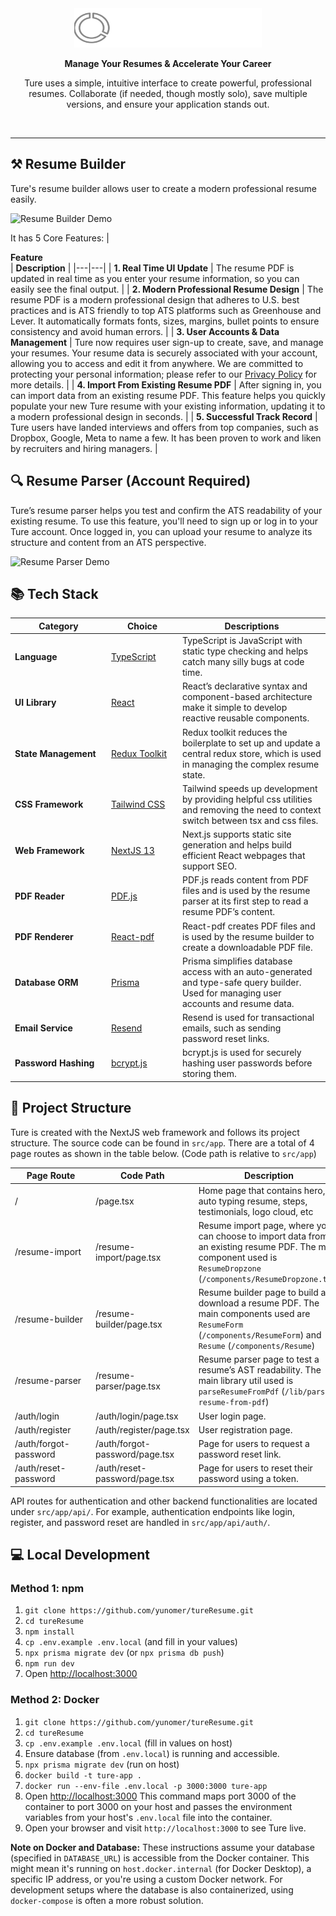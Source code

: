 <div align="center">
  <a href="https://ture.ai">
    <img src="public/logo.svg" alt="Ture Logo" width="300">
  </a>
  <br/> 
  <p>
    <strong>Manage Your Resumes & Accelerate Your Career</strong>
  </p>
  <p>
    Ture uses a simple, intuitive interface to create powerful, professional resumes. Collaborate (if needed, though mostly solo), save multiple versions, and ensure your application stands out.
  </p>
  <br/>
</div>

---

## ⚒️ Resume Builder

Ture's resume builder allows user to create a modern professional resume easily.

![Resume Builder Demo](https://i.ibb.co/DPL25gyZ/ezgif-com-crop.gif)

It has 5 Core Features:
| <div style="width:285px">**Feature**</div> | **Description** |
|---|---|
| **1. Real Time UI Update** | The resume PDF is updated in real time as you enter your resume information, so you can easily see the final output. |
| **2. Modern Professional Resume Design** | The resume PDF is a modern professional design that adheres to U.S. best practices and is ATS friendly to top ATS platforms such as Greenhouse and Lever. It automatically formats fonts, sizes, margins, bullet points to ensure consistency and avoid human errors. |
| **3. User Accounts & Data Management** | Ture now requires user sign-up to create, save, and manage your resumes. Your resume data is securely associated with your account, allowing you to access and edit it from anywhere. We are committed to protecting your personal information; please refer to our [Privacy Policy](/privacy-policy) for more details. |
| **4. Import From Existing Resume PDF** | After signing in, you can import data from an existing resume PDF. This feature helps you quickly populate your new Ture resume with your existing information, updating it to a modern professional design in seconds. |
| **5. Successful Track Record** | Ture users have landed interviews and offers from top companies, such as Dropbox, Google, Meta to name a few. It has been proven to work and liken by recruiters and hiring managers. |

## 🔍 Resume Parser (Account Required)

Ture’s resume parser helps you test and confirm the ATS readability of your existing resume. To use this feature, you'll need to sign up or log in to your Ture account. Once logged in, you can upload your resume to analyze its structure and content from an ATS perspective.

![Resume Parser Demo](https://i.ibb.co/9ByL66Y/ezgif-com-crop-1.gif)


## 📚 Tech Stack

| <div style="width:140px">**Category**</div> | <div style="width:100px">**Choice**</div> | **Descriptions** |
|---|---|---|
| **Language** | [TypeScript](https://github.com/microsoft/TypeScript) | TypeScript is JavaScript with static type checking and helps catch many silly bugs at code time. |
| **UI Library** | [React](https://github.com/facebook/react) | React’s declarative syntax and component-based architecture make it simple to develop reactive reusable components. |
| **State Management** | [Redux Toolkit](https://github.com/reduxjs/redux-toolkit) | Redux toolkit reduces the boilerplate to set up and update a central redux store, which is used in managing the complex resume state. |
| **CSS Framework** | [Tailwind CSS](https://github.com/tailwindlabs/tailwindcss) | Tailwind speeds up development by providing helpful css utilities and removing the need to context switch between tsx and css files. |
| **Web Framework** | [NextJS 13](https://github.com/vercel/next.js) | Next.js supports static site generation and helps build efficient React webpages that support SEO. |
| **PDF Reader** | [PDF.js](https://github.com/mozilla/pdf.js) | PDF.js reads content from PDF files and is used by the resume parser at its first step to read a resume PDF’s content. |
| **PDF Renderer** | [React-pdf](https://github.com/diegomura/react-pdf) | React-pdf creates PDF files and is used by the resume builder to create a downloadable PDF file. |
| **Database ORM** | [Prisma](https://www.prisma.io/) | Prisma simplifies database access with an auto-generated and type-safe query builder. Used for managing user accounts and resume data. |
| **Email Service** | [Resend](https://resend.com/) | Resend is used for transactional emails, such as sending password reset links. |
| **Password Hashing** | [bcrypt.js](https://github.com/kelektiv/node.bcrypt.js) | bcrypt.js is used for securely hashing user passwords before storing them. |

## 📁 Project Structure

Ture is created with the NextJS web framework and follows its project structure. The source code can be found in `src/app`. There are a total of 4 page routes as shown in the table below. (Code path is relative to `src/app`)

| <div style="width:115px">**Page Route**</div> | **Code Path** | **Description** |
|---|---|---|
| / | /page.tsx | Home page that contains hero, auto typing resume, steps, testimonials, logo cloud, etc |
| /resume-import | /resume-import/page.tsx | Resume import page, where you can choose to import data from an existing resume PDF. The main component used is `ResumeDropzone` (`/components/ResumeDropzone.tsx`) |
| /resume-builder | /resume-builder/page.tsx | Resume builder page to build and download a resume PDF. The main components used are `ResumeForm` (`/components/ResumeForm`) and `Resume` (`/components/Resume`) |
| /resume-parser | /resume-parser/page.tsx | Resume parser page to test a resume’s AST readability. The main library util used is `parseResumeFromPdf` (`/lib/parse-resume-from-pdf`) |
| /auth/login | /auth/login/page.tsx | User login page. |
| /auth/register | /auth/register/page.tsx | User registration page. |
| /auth/forgot-password | /auth/forgot-password/page.tsx | Page for users to request a password reset link. |
| /auth/reset-password | /auth/reset-password/page.tsx | Page for users to reset their password using a token. |

API routes for authentication and other backend functionalities are located under `src/app/api/`. For example, authentication endpoints like login, register, and password reset are handled in `src/app/api/auth/`.

## 💻 Local Development

### Method 1: npm

1. `git clone https://github.com/yunomer/tureResume.git`
2. `cd tureResume`
3. `npm install`
4. `cp .env.example .env.local` (and fill in your values)
5. `npx prisma migrate dev` (or `npx prisma db push`)
6. `npm run dev`
7. Open [http://localhost:3000](http://localhost:3000)

### Method 2: Docker

1. `git clone https://github.com/yunomer/tureResume.git`
2. `cd tureResume`
3. `cp .env.example .env.local` (fill in values on host)
4. Ensure database (from `.env.local`) is running and accessible.
5. `npx prisma migrate dev` (run on host)
6. `docker build -t ture-app .`
7. `docker run --env-file .env.local -p 3000:3000 ture-app`
8. Open [http://localhost:3000](http://localhost:3000)
   This command maps port 3000 of the container to port 3000 on your host and passes the environment variables from your host's `.env.local` file into the container.
7. Open your browser and visit `http://localhost:3000` to see Ture live.

**Note on Docker and Database:** These instructions assume your database (specified in `DATABASE_URL`) is accessible from the Docker container. This might mean it's running on `host.docker.internal` (for Docker Desktop), a specific IP address, or you're using a custom Docker network. For development setups where the database is also containerized, using `docker-compose` is often a more robust solution.
